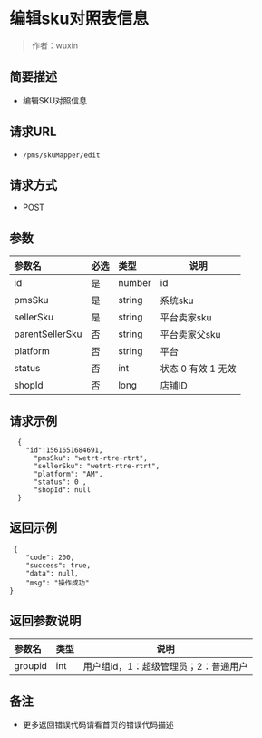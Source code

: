 # 编辑sku对照表信息

> 作者：wuxin

## 简要描述

- 编辑SKU对照信息

## 请求URL
- ` /pms/skuMapper/edit `
  
## 请求方式
- POST 

## 参数

|参数名|必选|类型|说明|
|:----    |:---|:----- |-----   |
|id |是  |number |id   |
|pmsSku |是  |string |系统sku   |
|sellerSku |是  |string | 平台卖家sku    |
|parentSellerSku |否  |string | 平台卖家父sku    |
|platform     |否  |string | 平台    |
|status     |否  |int | 状态 0 有效 1 无效    |
|shopId     |否  |long | 店铺ID    |

## 请求示例 

``` 
  {
  	"id":1561651684691,
      "pmsSku": "wetrt-rtre-rtrt",
      "sellerSku": "wetrt-rtre-rtrt",
      "platform": "AM",
      "status": 0 ,
      "shopId": null
  }
```
## 返回示例 

``` 
 {
    "code": 200,
    "success": true,
    "data": null,
    "msg": "操作成功"
}
```
## 返回参数说明 

|参数名|类型|说明|
|:-----  |:-----|-----                           |
|groupid |int   |用户组id，1：超级管理员；2：普通用户  |

## 备注 

- 更多返回错误代码请看首页的错误代码描述